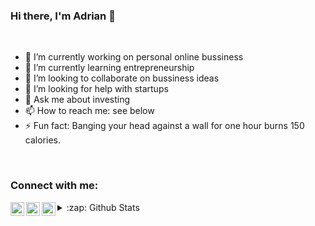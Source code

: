 ### Hi there, I'm Adrian 👋

<!--
**adrian-marcu/adrian-marcu** is a ✨ _special_ ✨ repository because its `README.md` (this file) appears on your GitHub profile.
-->

<br />

- 🔭 I’m currently working on personal online bussiness
- 🌱 I’m currently learning entrepreneurship
- 👯 I’m looking to collaborate on bussiness ideas
- 🤔 I’m looking for help with startups
- 💬 Ask me about investing
- 📫 How to reach me: see below 
- ⚡ Fun fact: Banging your head against a wall for one hour burns 150 calories.

<br />

### Connect with me:

[<img align="left" alt="Adrian Marcu | LinkedIn" width="22px" src="https://cdn.jsdelivr.net/npm/simple-icons@v3/icons/linkedin.svg" />][linkedin]
[<img align="left" alt="Adrian Marcu  | Facebook" width="22px" src="https://cdn.jsdelivr.net/npm/simple-icons@v3/icons/facebook.svg" />][facebook]
[<img align="left" alt="Adrian Marcu  | Instagram" width="22px" src="https://cdn.jsdelivr.net/npm/simple-icons@v3/icons/instagram.svg" />][instagram]

[instagram]: https://instagram.com/adriann.mark
[facebook]: https://www.facebook.com/adrian.mark.9
[linkedin]: https://www.linkedin.com/in/adrian-marcu-9582b7b7/

<details>
  <summary>:zap: Github Stats</summary>
  <img align="left" alt="codeSTACKr's Github Stats" src="https://github-readme-stats.codestackr.vercel.app/api?username=adrian-marcu&show_icons=true&hide_border=true" />
</details>
